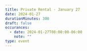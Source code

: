 ```yaml
---
title: Private Rental - January 27
date: 2024-01-27
durationMinutes: 300
draft: false
occurances:
  - date: 2024-01-27T08:00:00-06:00
    note: ""
type: event
---
```

